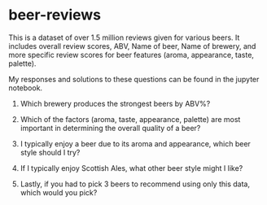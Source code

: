 # beer-reviews
This is a dataset of over 1.5 million reviews given for various beers. It includes overall review scores, ABV, Name of beer, Name of brewery, and more specific review scores for beer features (aroma, appearance, taste, palette). 


My responses and solutions to these questions can be found in the jupyter notebook.


1.    Which brewery produces the strongest beers by ABV%?

2.    Which of the factors (aroma, taste, appearance, palette) are most important in determining the overall quality of a beer?

3.    I typically enjoy a beer due to its aroma and appearance, which beer style should I try?

4.    If I typically enjoy Scottish Ales, what other beer style might I like?

5.    Lastly, if you had to pick 3 beers to recommend using only this data, which would you pick?
